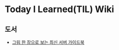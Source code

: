 # Today I Learned(TIL) Wiki

## 도서
* [그림 한 장으로 보는 최신 서버 가이드북](https://github.com/cheese10yun/TIL/blob/master/%EB%8F%84%EC%84%9C/DDD-START.md)